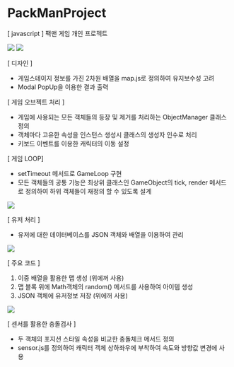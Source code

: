 # PackManProject
[ javascript ] 팩맨 게임 개인 프로젝트

<img src="https://postfiles.pstatic.net/MjAxOTA1MDlfODAg/MDAxNTU3MzI4OTQ1NzQz.3M3-hgyLE94d3KrYOU44OpwdIt2VtZD92SMX74mK_OEg.mzkkn2rhS9ZG6eT9bU0aqTK4IpCzu_fdxIVXDdRMSnkg.PNG.kwjing93/PACKMAN1.png?type=w966">


<img src="https://postfiles.pstatic.net/MjAxOTA1MDlfMTYg/MDAxNTU3MzI4OTQ3MTYw.uma9ZVs-WzMaCZD7Wh0mALyI3jTUnT_kDlwcv7AS8aEg.bDwaiMdHeKnQDLIAnBmZoQ5QxQZtrWnB4hnkwEkPYXUg.PNG.kwjing93/PACKMAN2-1.png?type=w966">

[ 디자인 ]
- 게임스테이지 정보를 가진 2차원 배열을 map.js로 정의하여 유지보수성 고려
- Modal PopUp을 이용한 결과 출력

[ 게임 오브젝트 처리 ]
- 게임에 사용되는 모든 객체들의 등장 및 제거를 처리하는 ObjectManager 클래스 정의
- 객체마다 고유한 속성을 인스턴스 생성시 클래스의 생성자 인수로 처리
- 키보드 이벤트를 이용한 캐릭터의 이동 설정

[ 게임 LOOP]
- setTimeout 메서드로 GameLoop 구현
- 모든 객체들의 공통 기능은 최상위 클래스인 GameObject의 tick, render 메서드로 정의하여 하위 객체들이 재정의 할 수 있도록 설계

<img src="https://postfiles.pstatic.net/MjAxOTA1MDlfMjk3/MDAxNTU3MzI4OTQ5NTA4.jxIL8OI035VG00-yI_D4F0-Cn_XhMmxPamUAMdhS3-og.A8aux9pTaQC4nt7F8uVdgf3A4DR8mB_wiRsY-0K6d7wg.PNG.kwjing93/PACKMAN2-2.png?type=w966">


[ 유저 처리 ]
- 유저에 대한 데이터베이스를 JSON 객체와 배열을 이용하여 관리

<img src="https://postfiles.pstatic.net/MjAxOTA1MDlfMjAx/MDAxNTU3MzI4OTUxNzkx.b7TvbojLec5GK0T9nn6dNtOXj6dCIMJwTtSS4aV0wPsg.RWLDaKacFHBOQN-8pPXKDgWRbkYJC77_FDQywi12UK4g.PNG.kwjing93/PACKMAN3-1.png?type=w966">

[ 주요 코드 ]

1) 이중 배열을 활용한 맵 생성 (위에꺼 사용)
2) 맵 블록 위에 Math객체의 random() 메서드를 사용하여 아이템 생성 
3) JSON 객체에 유저정보 저장 (위에꺼 사용)



<img src="https://postfiles.pstatic.net/MjAxOTA1MDlfMjY1/MDAxNTU3MzI4OTUzNDYx.i16bP_zra8i8hO3IRmd1F8ab9tVXxl-IaUCFms0fRBIg.5Xh5h9XlS4C3Nt-HNyBhK6BeX0tWDi35ZjBONfwHs3og.PNG.kwjing93/PACKMAN4.png?type=w966">

[ 센서를 활용한 충돌검사 ]

- 두 객체의 포지션 스타일 속성을 비교한 충돌체크 메서드 정의
- sensor.js를 정의하여 캐릭터 객체 상하좌우에 부착하여 속도와 방향값 변경에 사용

